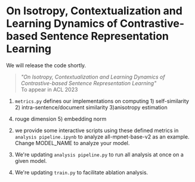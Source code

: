 # On Isotropy, Contextualization and Learning Dynamics of Contrastive-based Sentence Representation Learning
We will release the code shortly.

> _"On Isotropy, Contextualization and Learning Dynamics of Contrastive-based Sentence Representation Learning"_  
> To appear in ACL 2023



1. `metrics.py` defines our implementations on computing 1) self-similarity 2) intra-sentence/document similarity 3)anisotropy estimation
4) rouge dimension 5) embedding norm 

2. we provide some interactive scripts using these defined metrics in `analysis pipeline.ipynb` to analyze all-mpnet-base-v2 as an example. Change MODEL_NAME to analyze your model.

3. We're updating `analysis pipeline.py` to run all analysis at once on a given model.

4. We're updating `train.py` to facilitate ablation analysis.